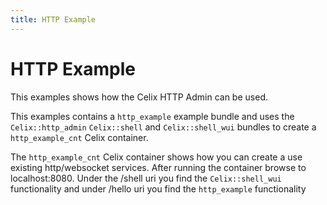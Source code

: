 ```yaml
---
title: HTTP Example
---
```


<!--
Licensed to the Apache Software Foundation (ASF) under one or more
contributor license agreements.  See the NOTICE file distributed with
this work for additional information regarding copyright ownership.
The ASF licenses this file to You under the Apache License, Version 2.0
(the "License"); you may not use this file except in compliance with
the License.  You may obtain a copy of the License at

    http://www.apache.org/licenses/LICENSE-2.0

Unless required by applicable law or agreed to in writing, software
distributed under the License is distributed on an "AS IS" BASIS,
WITHOUT WARRANTIES OR CONDITIONS OF ANY KIND, either express or implied.
See the License for the specific language governing permissions and
limitations under the License.
-->

# HTTP Example

This examples shows how the Celix HTTP Admin can be used. 

This examples contains a `http_example` example bundle and uses the `Celix::http_admin` `Celix::shell` and `Celix::shell_wui` 
bundles to create a `http_example_cnt` Celix container.

The `http_example_cnt` Celix container shows how you can create a use existing http/websocket services.
After running the container browse to localhost:8080. 
Under the /shell uri you find the `Celix::shell_wui` functionality and under /hello uri you find the `http_example` functionality
